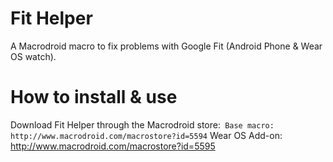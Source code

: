 # Fit Helper
A Macrodroid macro to fix problems with Google Fit (Android Phone &amp; Wear OS watch).

# How to install &amp; use
Download Fit Helper through the Macrodroid store:```
Base macro: http://www.macrodroid.com/macrostore?id=5594```
Wear OS Add-on: http://www.macrodroid.com/macrostore?id=5595